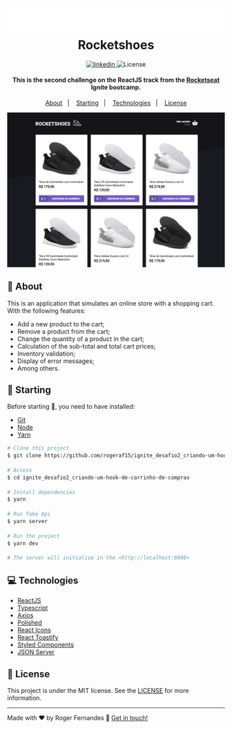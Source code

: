 <h1 align="center">
    <img alt="Rocketshoes" src=".../../src/assets/images/logo.svg" />
    <br>
    Rocketshoes
</h1>

<p align="center">
  <a href="https://www.linkedin.com/in/roger-fernandes-1488841b9/">
    <img alt="linkedin" src="https://img.shields.io/badge/-Roger%20Fernandes-8257E6?style=flat&logo=Linkedin&logoColor=white">
  </a>

  <img alt="License" src="https://img.shields.io/badge/license-MIT-8257E6">
</p>

<h4 align="center">
  This is the second challenge on the ReactJS track from the <a href="https://github.com/Rocketseat/">Rocketseat </a> Ignite bootcamp.
</h4>


<p align="center">
  <a href="#ledger-about">About</a>&nbsp;&nbsp;&nbsp;|&nbsp;&nbsp;&nbsp;
  <a href="#running-starting">Starting</a>&nbsp;&nbsp;&nbsp;|&nbsp;&nbsp;&nbsp;
  <a href="#computer-technologies">Technologies</a>&nbsp;&nbsp;&nbsp;|&nbsp;&nbsp;&nbsp;
  <a href="#memo-license">License</a>
</p>

![App Screenshot](./screenshot.png)

## :ledger: About
This is an application that simulates an online store with a shopping cart. With the following features:

- Add a new product to the cart;
- Remove a product from the cart;
- Change the quantity of a product in the cart;
- Calculation of the sub-total and total cart prices;
- Inventory validation;
- Display of error messages;
- Among others.


## :running: Starting

Before starting :checkered_flag:, you need to have installed:
- [Git](https://git-scm.com) 
- [Node](https://nodejs.org/en/)
- [Yarn](https://classic.yarnpkg.com/en/)

```bash
# Clone this project
$ git clone https://github.com/rogeraf15/ignite_desafio2_criando-um-hook-de-carrinho-de-compras.git

# Access
$ cd ignite_desafio2_criando-um-hook-de-carrinho-de-compras

# Install dependencies
$ yarn

# Run fake Api
$ yarn server

# Run the project
$ yarn dev

# The server will initialize in the <http://localhost:8080>
```

## :computer: Technologies

- [ReactJS](https://reactjs.org/)
- [Typescript](https://www.typescriptlang.org/)
- [Axios](https://github.com/axios/axios)
- [Polished](https://github.com/styled-components/polished)
- [React Icons](https://react-icons.github.io/react-icons)
- [React Toastify](https://github.com/fkhadra/react-toastify)
- [Styled Components](https://github.com/styled-components/styled-components)
- [JSON Server](https://github.com/typicode/json-server)



## :memo: License

This project is under the MIT license. See the [LICENSE](./LICENSE) for more information.

---

Made with ♥ by Roger Fernandes :wave: [Get in touch!](https://www.linkedin.com/in/roger-fernandes-1488841b9/)

